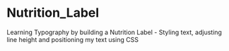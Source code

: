 # Nutrition_Label
Learning Typography by building a Nutrition Label - Styling text, adjusting line height and positioning my text using CSS
